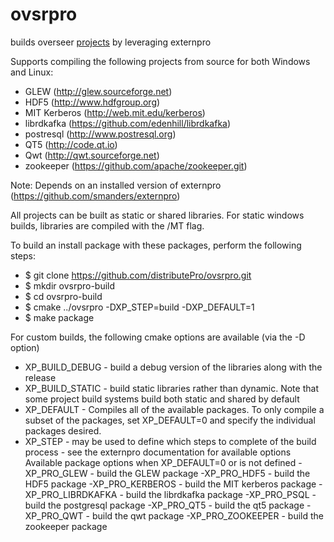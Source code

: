 # ovsrpro

builds overseer [projects](projects/README.md) by leveraging externpro

Supports compiling the following projects from source for both Windows and Linux:
- GLEW (http://glew.sourceforge.net)
- HDF5 (http://www.hdfgroup.org)
- MIT Kerberos (http://web.mit.edu/kerberos)
- librdkafka (https://github.com/edenhill/librdkafka)
- postresql (http://www.postresql.org)
- QT5 (http://code.qt.io)
- Qwt (http://qwt.sourceforge.net)
- zookeeper (https://github.com/apache/zookeeper.git)

Note: Depends on an installed version of externpro (https://github.com/smanders/externpro)

All projects can be built as static or shared libraries.  For static windows
builds, libraries are compiled with the /MT flag.

To build an install package with these packages, perform the following steps:
- $ git clone https://github.com/distributePro/ovsrpro.git
- $ mkdir ovsrpro-build
- $ cd ovsrpro-build
- $ cmake ../ovsrpro -DXP_STEP=build -DXP_DEFAULT=1
- $ make package

For custom builds, the following cmake options are available (via the -D option)
- XP_BUILD_DEBUG - build a debug version of the libraries along with the release
- XP_BUILD_STATIC - build static libraries rather than dynamic.  Note that some
  project build systems build both static and shared by default
- XP_DEFAULT - Compiles all of the available packages.  To only compile a subset
  of the packages, set XP_DEFAULT=0 and specify the individual packages desired.
- XP_STEP - may be used to define which steps to complete of the build process
          - see the externpro documentation for available options
Available package options when XP_DEFAULT=0 or is not defined
-XP_PRO_GLEW - build the GLEW package
-XP_PRO_HDF5 - build the HDF5 package
-XP_PRO_KERBEROS - build the MIT kerberos package
-XP_PRO_LIBRDKAFKA - build the librdkafka package
-XP_PRO_PSQL - build the postgresql package
-XP_PRO_QT5 - build the qt5 package
-XP_PRO_QWT - build the qwt package
-XP_PRO_ZOOKEEPER - build the zookeeper package


